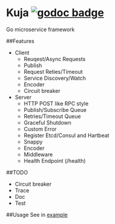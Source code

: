 Kuja [![godoc badge](http://godoc.org/github.com/plimble/kuja?status.png)](http://godoc.org/github.com/plimble/kuja)
========

Go microservice framework

##Features
- Client
    - Reuqest/Async Requests
    - Publish
    - Request Reties/Timeout
    - Service Discovery/Watch
    - Encoder
    - Circuit breaker
- Server
    - HTTP POST like RPC style
    - Publish/Subscribe Queue
    - Retries/Timeout Queue
    - Graceful Shutdown
    - Custom Error
    - Register Etcd/Consul and Hartbeat
    - Snappy
    - Encoder
    - Middleware
    - Health Endpoint (/health)

##TODO
- Circuit breaker
- Trace
- Doc
- Test

##Usage
See in [example](https://github.com/plimble/kuja/tree/master/example)
